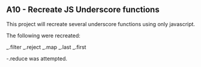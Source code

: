 ## A10 - Recreate JS Underscore functions

This project will recreate several underscore functions using only javascript.

The following were recreated:

_.filter
_.reject
_.map
_.last
_.first

-.reduce was attempted.
